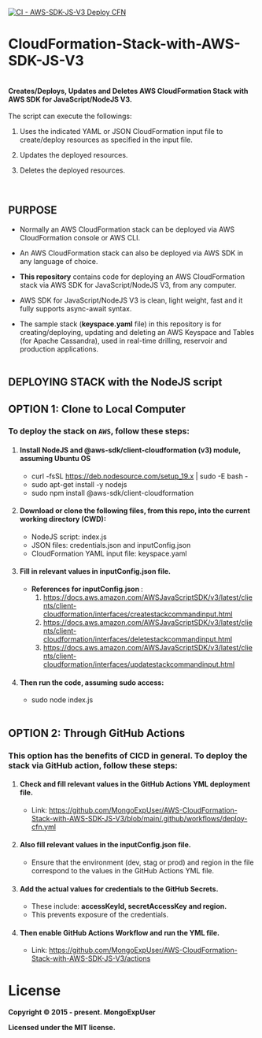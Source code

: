 [![CI - AWS-SDK-JS-V3 Deploy CFN](https://github.com/MongoExpUser/AWS-CloudFormation-Stack-with-AWS-SDK-JS-V3/actions/workflows/deploy-cfn.yml/badge.svg)](https://github.com/MongoExpUser/AWS-CloudFormation-Stack-with-AWS-SDK-JS-V3/actions/workflows/deploy-cfn.yml)

# CloudFormation-Stack-with-AWS-SDK-JS-V3

<br>
<strong>
Creates/Deploys, Updates and Deletes AWS CloudFormation Stack with AWS SDK for JavaScript/NodeJS V3.
</strong>
<br><br>
The  script can execute the followings:

  1) Uses the indicated YAML or JSON CloudFormation input file to create/deploy resources as specified in the input file.
  
  2) Updates the deployed resources.
  
  3) Deletes the deployed resources.

<br>

## PURPOSE

* Normally an AWS CloudFormation stack can be deployed via AWS CloudFormation console or AWS CLI. <br>
    
* An AWS CloudFormation stack can also be deployed via AWS SDK in any language of choice. <br>
    
* <strong>This repository</strong> contains code for deploying an AWS CloudFormation stack via AWS SDK for JavaScript/NodeJS V3, from any computer. <br>
    
* AWS SDK for JavaScript/NodeJS V3 is clean, light weight, fast and it fully supports async-await syntax. <br>
    
* The sample stack (<strong>keyspace.yaml</strong> file) in this repository is for creating/deploying, updating and deleting an AWS Keyspace and Tables (for Apache Cassandra), used in real-time drilling, reservoir and production applications. <br><br>
    
    
## DEPLOYING STACK with the NodeJS script

## OPTION 1: Clone to Local Computer

### To deploy the stack  on ```AWS```, follow these steps:

1) #### Install NodeJS and @aws-sdk/client-cloudformation (v3) module,  assuming Ubuntu OS
   * curl -fsSL https://deb.nodesource.com/setup_19.x | sudo -E bash - <br>
   * sudo apt-get install -y nodejs <br>
   * sudo npm install @aws-sdk/client-cloudformation
    
2) #### Download or clone the following files, from this repo, into the current working directory (CWD): <br>
   * NodeJS script:  index.js <br>
   * JSON files: credentials.json and inputConfig.json <br>
   * CloudFormation YAML input file:  keyspace.yaml <br>
   

3) #### Fill in relevant values in inputConfig.json file.<br>
   * <strong>References for inputConfig.json </strong>:
     1) https://docs.aws.amazon.com/AWSJavaScriptSDK/v3/latest/clients/client-cloudformation/interfaces/createstackcommandinput.html
     2) https://docs.aws.amazon.com/AWSJavaScriptSDK/v3/latest/clients/client-cloudformation/interfaces/deletestackcommandinput.html
     3) https://docs.aws.amazon.com/AWSJavaScriptSDK/v3/latest/clients/client-cloudformation/interfaces/updatestackcommandinput.html

4) #### Then run the code, assuming sudo access: <br>
   * sudo node index.js <br><br>
   
   
   
## OPTION 2: Through GitHub Actions

### This option has the benefits of CICD in general. To deploy the stack via GitHub action, follow these steps:

1)  #### Check and fill relevant values in the GitHub Actions YML deployment file.
    * Link: https://github.com/MongoExpUser/AWS-CloudFormation-Stack-with-AWS-SDK-JS-V3/blob/main/.github/workflows/deploy-cfn.yml
  
2)  #### Also fill relevant values in the inputConfig.json file.
    * Ensure that the environment (dev, stag or prod) and region in the file correspond to the values in the GitHub Actions YML file. <br>
  
3)  #### Add the actual values for credentials to the GitHub Secrets.
    * These include: <strong> accessKeyId, secretAccessKey and region.</strong>
    * This prevents exposure of the credentials.

4)  #### Then enable GitHub Actions Workflow and run the YML file.
    * Link: https://github.com/MongoExpUser/AWS-CloudFormation-Stack-with-AWS-SDK-JS-V3/actions <br><b>
  


# License

Copyright © 2015 - present. MongoExpUser

Licensed under the MIT license.
